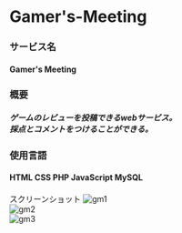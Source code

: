 # Gamer's-Meeting
 
 
### サービス名
#### Gamer's Meeting

### 概要
##### ゲームのレビューを投稿できるwebサービス。<br>採点とコメントをつけることができる。  

### 使用言語
#### HTML CSS PHP JavaScript MySQL 

スクリーンショット
![gm1](https://user-images.githubusercontent.com/56120365/69634155-0186bb80-1095-11ea-8959-7ccb5915b0b3.jpg)<br>
![gm2](https://user-images.githubusercontent.com/56120365/69634500-ac977500-1095-11ea-8ec7-6fdc8ab1271f.jpg)<br>
![gm3](https://user-images.githubusercontent.com/56120365/69634505-ae613880-1095-11ea-8288-f94feff5658d.jpg)<br>
